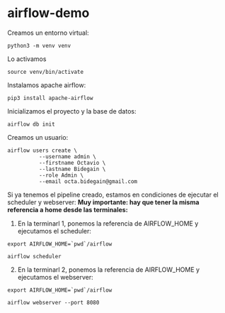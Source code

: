 # airflow-demo

Creamos un entorno virtual:
```
python3 -m venv venv
```
Lo activamos
```
source venv/bin/activate
```

Instalamos apache airflow:
```
pip3 install apache-airflow
```

Inicializamos el proyecto y la base de datos:
```
airflow db init
```


Creamos un usuario:
```
airflow users create \                                
          --username admin \                                                                       
          --firstname Octavio \
          --lastname Bidegain \
          --role Admin \
          --email octa.bidegain@gmail.com
```

Si ya tenemos el pipeline creado, estamos en condiciones de ejecutar el scheduler y webserver:
**Muy importante: hay que tener la misma referencia a home desde las terminales:**


1) En la terminarl 1, ponemos la referencia de AIRFLOW_HOME y ejecutamos el scheduler:
```
export AIRFLOW_HOME=`pwd`/airflow
```
```
airflow scheduler
```

2) En la terminarl 2, ponemos la referencia de AIRFLOW_HOME y ejecutamos el webserver:
```
export AIRFLOW_HOME=`pwd`/airflow
```
```
airflow webserver --port 8080
```
